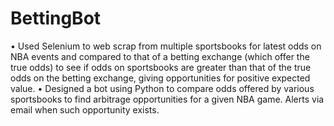 # BettingBot

• Used Selenium to web scrap from multiple sportsbooks for latest odds on NBA events and compared to that of a betting exchange (which offer the true odds) to see if odds on sportsbooks
are greater than that of the true odds on the betting exchange, giving opportunities for positive expected value.
• Designed a bot using Python to compare odds offered by various sportsbooks to find arbitrage opportunities for a given NBA
game. Alerts via email when such opportunity exists.
